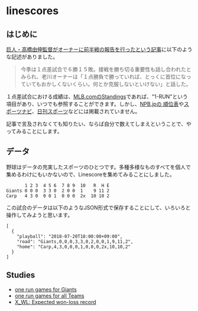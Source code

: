# linescores

## はじめに

[巨人・高橋由伸監督がオーナーに前半戦の報告を行ったという記事](https://headlines.yahoo.co.jp/hl?a=20180707-00000033-sph-base)に以下のような記述がありました。

> 今季は１点差試合で６勝１５敗。接戦を勝ち切る重要性も話し合われたと
> みられ、老川オーナーは「１点勝負で勝っていれば、とっくに首位になっ
> ていてもおかしくないくらい。何とか克服しないといけない」と話した。

１点差試合における成績は、[MLB.comのStandings](http://mlb.mlb.com/mlb/standings/index.jsp)であれば、"1-RUN"という項目があり、いつでも参照することができます。しかし、[NPB.jpの
順位表](http://npb.jp/bis/2018/stats/std_c.html)や[スポーツナビ](https://baseball.yahoo.co.jp/npb/standings/)、[日刊スポーツ](https://www.nikkansports.com/baseball/professional/data/standings/)などには掲載されていません。

記事で言及されなくても知りたい、ならば自分で数えてしまえということで、やってみることにします。

## データ

野球はデータの充実したスポーツのひとつです。多種多様なものすべてを個人で集めるわけにもいかないので、Linescoreを集めてみることにしました。

```
       1 2 3  4 5 6  7 8 9  10   R  H E
Giants 0 0 0  3 3 0  2 0 0  1    9 11 2
Carp   4 3 0  0 0 1  0 0 0  2x  10 10 2
```

この試合のデータは以下のようなJSON形式で保存することにして、いろいろと操作してみようと思います。

```
[
  {
    "playball": "2018-07-20T18:00:00+09:00",
    "road": "Giants,0,0,0,3,3,0,2,0,0,1,9,11,2",
    "home": "Carp,4,3,0,0,0,1,0,0,0,2x,10,10,2"
  }
]
```

## Studies

- [one run games for Giants](studies/study01/study01.md)
- [one run games for all Teams](studies/study02/study02.md)
- [X_WL: Expected won-loss record](studies/study03/study03.md)
